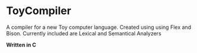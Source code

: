 # ToyCompiler
A compiler for a new Toy computer language. Created using using Flex and Bison. Currently included are Lexical and Semantical Analyzers

<b>Written in C</b>
